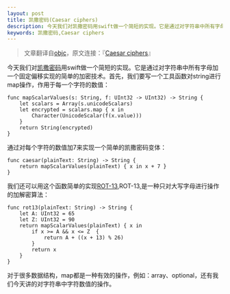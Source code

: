 ```yaml
---
layout: post
title: 凯撒密码(Caesar ciphers)
description: 今天我们对凯撒密码用swift做一个简短的实现。它是通过对字符串中所有字母加一个固定偏移实现的简单的加密技术。首先，我们要写一个工具函数对string进行map操作，作用于每一个字符的数值...
keywords: 凯撒密码,Caesar ciphers
---
```


>文章翻译自[objc](http://www.objc.io)，原文连接：『[Caesar ciphers](http://www.objc.io/snippets/17.html)』

今天我们对[凯撒密码](http://en.wikipedia.org/wiki/Caesar_cipher)用swift做一个简短的实现。它是通过对字符串中所有字母加一个固定偏移实现的简单的加密技术。首先，我们要写一个工具函数对string进行map操作，作用于每一个字符的数值：

	func mapScalarValues(s: String, f: UInt32 -> UInt32) -> String {
	    let scalars = Array(s.unicodeScalars)
	    let encrypted = scalars.map { x in
	        Character(UnicodeScalar(f(x.value)))
	    }
	    return String(encrypted)
	}

通过对每个字符的数值加7来实现一个简单的凯撒密码变体：

	func caesar(plainText: String) -> String {
    	return mapScalarValues(plainText) { x in x + 7 }
	}
	

我们还可以用这个函数简单的实现[ROT-13](http://zh.wikipedia.org/wiki/ROT13),ROT-13,是一种只对大写字母进行操作的加解密算法：

	func rot13(plainText: String) -> String {
	    let A: UInt32 = 65
	    let Z: UInt32 = 90
	    return mapScalarValues(plainText) { x in
	        if x >= A && x <= Z  {
	            return A + ((x + 13) % 26)
	        }
	        return x
	    }
	}

对于很多数据结构，map都是一种有效的操作，例如：array、optional，还有我们今天讲的对字符串中字符数值的操作。